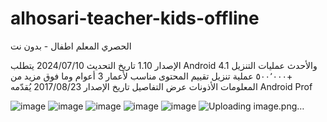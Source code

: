 # alhosari-teacher-kids-offline

الحصري المعلم اطفال - بدون نت


الإصدار
1.10
تاريخ التحديث
10‏/07‏/2024
يتطلب Android
4.1 والأحدث
عمليات التنزيل
+٥٠٠٬٠٠٠ عملية تنزيل
تقييم المحتوى
مناسب لأعمار 3 أعوام وما فوق مزيد من المعلومات
الأذونات
عرض التفاصيل
تاريخ الإصدار
23‏/08‏/2017
يُقدّمه
Android Prof


![image](https://github.com/user-attachments/assets/020c070f-adbf-42be-a22f-2b05d1558c69)
![image](https://github.com/user-attachments/assets/ca9a932c-251f-450c-8c0b-ae63a6ebd75b)
![image](https://github.com/user-attachments/assets/0383d5aa-ceef-4625-bfb8-6e613641e245)
![image](https://github.com/user-attachments/assets/8f1e1c50-4801-4030-a0e1-c18d5d95c99e)
![image](https://github.com/user-attachments/assets/3c7f7fa6-b80f-4364-aee6-b1bd644eb19f)
![Uploading image.png…]()
